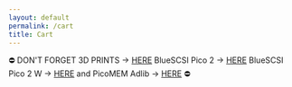 ```yaml
---
layout: default
permalink: /cart
title: Cart
---
```


&#9940; DON'T FORGET 3D PRINTS &#8594; [HERE](/3dprints) BlueSCSI Pico 2 &#8594; [HERE](/pico2) BlueSCSI Pico 2 W &#8594; [HERE](/pico2w) and PicoMEM Adlib &#8594; [HERE](/adlibpicomem) &#9940;
<div id="cartcontent"></div>
<script src="/assets/catalog.js"></script>
<script src="/assets/cart.js"></script>
